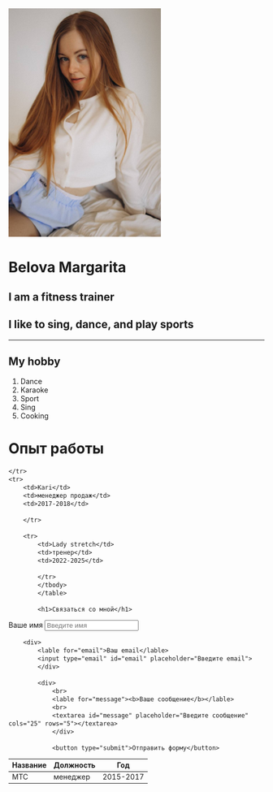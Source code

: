<!DOCTYPE html>
<html lang="en">
<head>
    <meta charset="UTF-8">
    <meta name="viewport" content="width=device-width, initial-scale=1.0">
    <title>Img & links</title>
</head>
<body>

<img src="Margo.png" width="300" alt="Margarita">
<br>

   <h1><b>Belova Margarita</b></h1>

   <h2>I am a fitness trainer</h2>
   <h2>I like to sing, dance, and play sports</h2>
   <hr>


<h2><b>My hobby</b></h2>

<ol>
    <li>Dance</li>
    <li>Karaoke</li>
    <li>Sport</li>
    <li>Sing</li>
    <li>Cooking</li>
</ol>
<h1>Опыт работы</h1>

<table>
    <thead>
<tr>
<th>Название</th>
<th>Должность</th>
<th>Год</th>
</tr>
</thead>

<tbody>
<tr>
    <td>МТС</td>
    <td>менеджер</td>
    <td>2015-2017</td>
    
    </tr>
    <tr>
        <td>Kari</td>
        <td>менеджер продаж</td>
        <td>2017-2018</td>
        
        </tr>

        <tr>
            <td>Lady stretch</td>
            <td>тренер</td>
            <td>2022-2025</td>
            
            </tr>
            </tbody>
            </table>

            <h1>Связаться со мной</h1>
<form>
    <div>
        <lable for="name">Ваше имя</lable>
        <input type="name" id="name" placeholder="Введите имя">
        </div>

        <div>
            <lable for="email">Ваш email</lable>
            <input type="email" id="email" placeholder="Введите email">
            </div>

            <div>
                <br>
                <lable for="message"><b>Ваше сообщение</b></lable>
                <br>
                <textarea id="message" placeholder="Введите сообщение" cols="25" rows="5"></textarea>
                </div>

                <button type="submit">Отправить форму</button>

</form>
 </body>
    </html>
    


